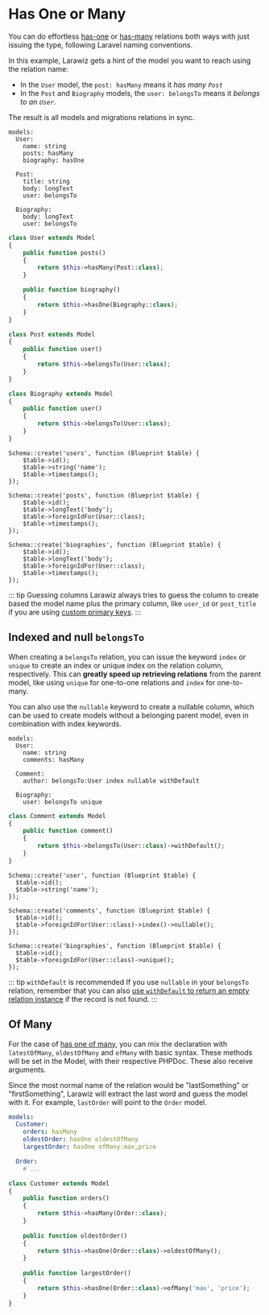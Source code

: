 # Has One or Many

You can do effortless [has-one](https://laravel.com/docs/eloquent-relationships#one-to-one) or [has-many](https://laravel.com/docs/eloquent-relationships#one-to-many) relations both ways with just issuing the type, following Laravel naming conventions.

In this example, Larawiz gets a hint of the model you want to reach using the relation name:

- In the `User` model, the `post: hasMany` means it _has many `Post`_
- In the `Post` and `Biography` models, the `user: belongsTo` means it _belongs to an `User`_.

The result is all models and migrations relations in sync.

```yaml{4-5,10,14}
models:
  User:
    name: string
    posts: hasMany
    biography: hasOne
    
  Post:
    title: string
    body: longText
    user: belongsTo
    
  Biography:
    body: longText
    user: belongsTo
```

```php
class User extends Model
{
    public function posts()
    {
        return $this->hasMany(Post::class);
    }

    public function biography()
    {
        return $this->hasOne(Biography::class);
    }
}

class Post extends Model
{
    public function user()
    {
        return $this->belongsTo(User::class);
    }
}

class Biography extends Model
{
    public function user()
    {
        return $this->belongsTo(User::class);
    }
}
```

```php{10,17}
Schema::create('users', function (Blueprint $table) {
    $table->id();
    $table->string('name');
    $table->timestamps();
});

Schema::create('posts', function (Blueprint $table) {
    $table->id();
    $table->longText('body');
    $table->foreignIdFor(User::class);
    $table->timestamps();
});

Schema::create('biographies', function (Blueprint $table) {
    $table->id();
    $table->longText('body');
    $table->foreignIdFor(User::class);
    $table->timestamps();
});
```

::: tip Guessing columns
Larawiz always tries to guess the column to create based the model name plus the primary column, like `user_id` or `post_title` if you are using [custom primary keys](../model-columns/primary-key.md#primary-key-on-custom-models).
:::

## Indexed and null `belongsTo`

When creating a `belongsTo` relation, you can issue the keyword  `index`  or `unique` to create an index or unique index on the relation column, respectively. This can **greatly speed up retrieving relations** from the parent model, like using `unique` for one-to-one relations and `index` for one-to-many.

You can also use the `nullable` keyword to create a nullable column, which can be used to create models without a belonging parent model, even in combination with index keywords.

```yaml{7,10}
models:
  User:
    name: string
    comments: hasMany
  
  Comment:
    author: belongsTo:User index nullable withDefault
    
  Biography:
    user: belongsTo unique
```

```php
class Comment extends Model
{
    public function comment()
    {
        return $this->belongsTo(User::class)->withDefault();
    }
}
```

```php{8,13}
Schema::create('user', function (Blueprint $table) {
  $table->id();
  $table->string('name');
});

Schema::create('comments', function (Blueprint $table) {
  $table->id();
  $table->foreignIdFor(User::class)->index()->nullable();
});

Schema::create('biographies', function (Blueprint $table) {
  $table->id();
  $table->foreignIdFor(User::class)->unique();
});
```

::: tip `withDefault` is recommended
If you use `nullable` in your `belongsTo` relation, remember that you can also [use `withDefault`  to return an empty relation instance](https://laravel.com/docs/eloquent-relationships#default-models) if the record is not found.
:::

## Of Many

For the case of [has one of many](https://laravel.com/docs/eloquent-relationships#has-one-of-many), you can mix the declaration with `latestOfMany`, `oldestOfMany` and `ofMany` with basic syntax. These methods will be set in the Model, with their respective PHPDoc. These also receive arguments.

Since the most normal name of the relation would be "lastSomething" or "firstSomething", Larawiz will extract the last word and guess the model with it. For example, `lastOrder` will point to the `Order` model.

```yaml
models:
  Customer:
    orders: hasMany
    oldestOrder: hasOne oldestOfMany
    largestOrder: hasOne ofMany:max,price

  Order:
    # ...
```

```php
class Customer extends Model
{
    public function orders()
    {
        return $this->hasMany(Order::class);
    }
    
    public function oldestOrder()
    {
        return $this->hasOne(Order::class)->oldestOfMany();
    }
    
    public function largestOrder()
    {
        return $this->hasOne(Order::class)->ofMany('max', 'price');
    }
}
```
